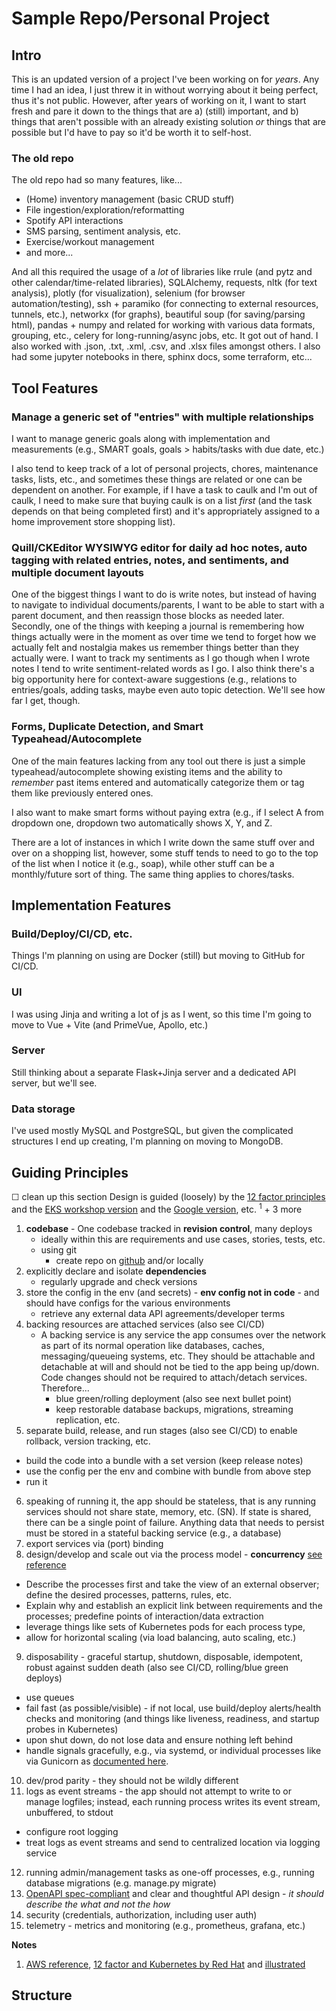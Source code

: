 # Sample Repo/Personal Project

## Intro
This is an updated version of a project I've been working on for *years*. Any time I had an idea, I just threw it in without worrying about it being perfect, thus it's not public. However, after years of working on it, I want to start fresh and pare it down to the things that are a) (still) important, and b) things that aren't possible with an already existing solution *or* things that are possible but I'd have to pay so it'd be worth it to self-host.

### The old repo
The old repo had so many features, like...
- (Home) inventory management (basic CRUD stuff)
- File ingestion/exploration/reformatting
- Spotify API interactions
- SMS parsing, sentiment analysis, etc.
- Exercise/workout management
- and more...

And all this required the usage of a _lot_ of libraries like rrule (and pytz and other calendar/time-related libraries), SQLAlchemy, requests, nltk (for text analysis), plotly (for visualization), selenium (for browser automation/testing), ssh + paramiko (for connecting to external resources, tunnels, etc.), networkx (for graphs), beautiful soup (for saving/parsing html), pandas + numpy and related for working with various data formats, grouping, etc., celery for long-running/async jobs, etc. It got out of hand. I also worked with .json, .txt, .xml, .csv, and .xlsx files amongst others. I also had some jupyter notebooks in there, sphinx docs, some terraform, etc... 


## Tool Features
### Manage a generic set of "entries" with multiple relationships
I want to manage generic goals along with implementation and measurements (e.g., SMART goals, goals > habits/tasks with due date, etc.)

I also tend to keep track of a lot of personal projects, chores, maintenance tasks, lists, etc., and sometimes these things are related or one can be dependent on another. For example, if I have a task to caulk and I'm out of caulk, I need to make sure that buying caulk is on a list *first* (and the task depends on that being completed first) and it's appropriately assigned to a home improvement store shopping list).

### Quill/CKEditor WYSIWYG editor for daily ad hoc notes, auto tagging with related entries, notes, and sentiments, and multiple document layouts
One of the biggest things I want to do is write notes, but instead of having to navigate to individual documents/parents, I want to be able to start with a parent document, and then reassign those blocks as needed later.
Secondly, one of the things with keeping a journal is remembering how things actually were in the moment as over time we tend to forget how we actually felt and nostalgia makes us remember things better than they actually were. I want to track my sentiments as I go though when I wrote notes I tend to write sentiment-related words as I go. I also think there's a big opportunity here for context-aware suggestions (e.g., relations to entries/goals, adding tasks, maybe even auto topic detection. We'll see how far I get, though.


### Forms, Duplicate Detection, and Smart Typeahead/Autocomplete
One of the main features lacking from any tool out there is just a simple typeahead/autocomplete showing existing items and the ability to *remember* past items entered and automatically categorize them or tag them like previously entered ones.

I also want to make smart forms without paying extra (e.g., if I select A from dropdown one, dropdown two automatically shows X, Y, and Z.

There are a lot of instances in which I write down the same stuff over and over on a shopping list, however, some stuff tends to need to go to the top of the list when I notice it (e.g., soap), while other stuff can be a monthly/future sort of thing. The same thing applies to chores/tasks. 

## Implementation Features
### Build/Deploy/CI/CD, etc.
Things I'm planning on using are Docker (still) but moving to GitHub for CI/CD.

### UI
I was using Jinja and writing a lot of js as I went, so this time I'm going to move to Vue + Vite (and PrimeVue, Apollo, etc.)

### Server
Still thinking about a separate Flask+Jinja server and a dedicated API server, but we'll see.

### Data storage
I've used mostly MySQL and PostgreSQL, but given the complicated structures I end up creating, I'm planning on moving to MongoDB.

## Guiding Principles
☐ clean  up this section
Design is guided (loosely) by the [12 factor principles](https://12factor.net/) and the [EKS workshop version](https://developers.eksworkshop.com/docs/introduction/python/refactoring/) and the [Google version](https://cloud.google.com/architecture/twelve-factor-app-development-on-gcp), etc. <sup>1</sup> + 3 more
1. **codebase** - One codebase tracked in **revision control**, many deploys
   - ideally within this are requirements and use cases, stories, tests, etc. 
   - using git
     - create repo on [github](https://www.atlassian.com/git/tutorials) and/or locally
2. explicitly declare and isolate **dependencies**
   - regularly upgrade and check versions
3. store the config in the env (and secrets) - **env config not in code** - and should have configs for the various environments
   - retrieve any external data API agreements/developer terms
4. backing resources are attached services (also see CI/CD)
   - A backing service is any service the app consumes over the network as part of its normal operation like databases, caches, messaging/queueing systems, etc. They should be attachable and detachable at will and should not be tied to the app being up/down. Code changes should not be required to attach/detach services. Therefore... 
     - blue green/rolling deployment (also see next bullet point)
     - keep restorable database backups, migrations, streaming replication, etc.
5. separate build, release, and run stages (also see CI/CD) to enable rollback, version tracking, etc.
  * build the code into a bundle with a set version (keep release notes)
  * use the config per the env and combine with bundle from above step 
  * run it
6. speaking of running it, the app should be stateless, that is any running services should not share state, memory, etc. (SN). If state is shared, there can be a single point of failure. Anything data that needs to persist must be stored in a stateful backing service (e.g., a database)
7. export services via (port) binding
8. design/develop and scale out via the process model - **concurrency**  [see reference](https://adam.herokuapp.com/past/2011/5/9/applying_the_unix_process_model_to_web_apps/)
  * Describe the processes first and take the view of an external observer; define the desired processes, patterns, rules, etc.
  * Explain why and establish an explicit link between requirements and the processes; predefine points of interaction/data extraction
  * leverage things like sets of Kubernetes pods for each process type, 
  * allow for horizontal scaling (via load balancing, auto scaling, etc.)
9. disposability - graceful startup, shutdown, disposable, idempotent, robust against sudden death (also see CI/CD, rolling/blue green deploys)
  * use queues
  * fail fast (as possible/visible) - if not local, use build/deploy alerts/health checks and monitoring (and things like liveness, readiness, and startup probes in Kubernetes)
  * upon shut down, do not lose data and ensure nothing left behind
  * handle signals gracefully, e.g., via systemd, or individual processes like via Gunicorn as [documented here](https://docs.gunicorn.org/en/stable/signals.html).
10. dev/prod parity - they should not be wildly different
11. logs as event streams - the app should not attempt to write to or manage logfiles; instead, each running process writes its event stream, unbuffered, to stdout
  * configure root logging 
  * treat logs as event streams and send to centralized location via logging service
12. running admin/management tasks as one-off processes, e.g., running database migrations (e.g. manage.py migrate)
13. [OpenAPI spec-compliant](https://swagger.io/specification/) and clear and thoughtful API design - *it should describe the what and not the how*
14. security (credentials, authorization, including user auth)
15. telemetry - metrics and monitoring (e.g., prometheus, grafana, etc.)

**Notes**
1. [AWS reference](https://aws.amazon.com/blogs/compute/applying-the-twelve-factor-app-methodology-to-serverless-applications/),  [12 factor and Kubernetes by Red Hat](https://www.redhat.com/architect/12-factor-app-containers) and [illustrated](https://www.redhat.com/architect/12-factor-app)


## Structure
